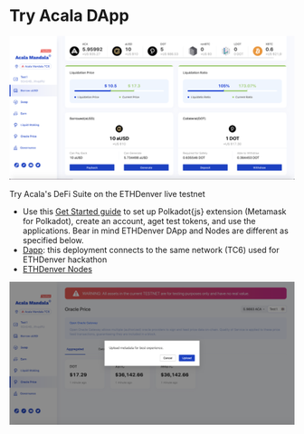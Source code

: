 # Try Acala DApp

![](../../../.gitbook/assets/screen-shot-2021-02-03-at-4.41.26-pm.png)

Try Acala's DeFi Suite on the ETHDenver live testnet

* Use this [Get Started guide](https://wiki.acala.network/learn/get-started) to set up Polkadot{js} extension \(Metamask for Polkadot\), create an account, aget test tokens, and use the applications. Bear in mind ETHDenver DApp and Nodes are different as specified below.
* [Dapp](https://acala-dapp-git-update.acalanetwork.vercel.app/oracle-price): this deployment connects to the same network \(TC6\) used for ETHDenver hackathon 
* [ETHDenver Nodes](https://wiki.acala.network/learn/get-started/public-nodes#latest-ethdenver-nodes)



![](../../../.gitbook/assets/screen-shot-2021-02-03-at-4.39.46-pm.png)











